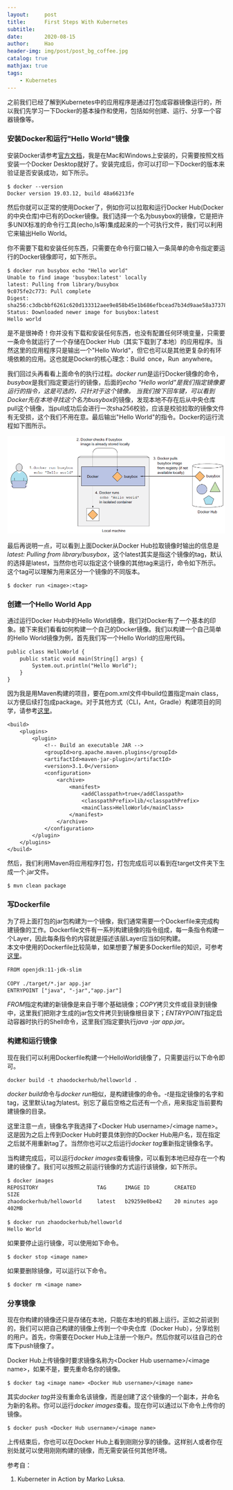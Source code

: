 ```yaml
---
layout:     post
title:      First Steps With Kubernetes
subtitle:   
date:       2020-08-15
author:     Hao
header-img: img/post/post_bg_coffee.jpg
catalog: true
mathjax: true
tags:
    - Kubernetes
---
```


之前我们已经了解到Kubernetes中的应用程序是通过打包成容器镜像运行的，所以我们先学习一下Docker的基本操作和使用，包括如何创建、运行、分享一个容器镜像等。

### 安装Docker和运行"Hello World"镜像

安装Docker请参考[官方文档](https://docs.docker.com/get-docker/)，我是在Mac和Windows上安装的，只需要按照文档安装一个Docker Desktop就好了。安装完成后，你可以打印一下Docker的版本来验证是否安装成功，如下所示。

```
$ docker --version
Docker version 19.03.12, build 48a66213fe
```
然后你就可以正常的使用Docker了，例如你可以拉取和运行Docker Hub(Docker的中央仓库)中已有的Docker镜像。我们选择一个名为busybox的镜像，它是把许多UNIX标准的命令行工具(echo,ls等)集成起来的一个可执行文件，我们可以利用它来输出Hello World。

你不需要下载和安装任何东西，只需要在命令行窗口输入一条简单的命令指定要运行的Docker镜像即可，如下所示。

```
$ docker run busybox echo "Hello world"
Unable to find image 'busybox:latest' locally
latest: Pulling from library/busybox
9c075fe2c773: Pull complete
Digest: sha256:c3dbcbbf6261c620d133312aee9e858b45e1b686efbcead7b34d9aae58a37378
Status: Downloaded newer image for busybox:latest
Hello world
```

是不是很神奇！你并没有下载和安装任何东西，也没有配置任何环境变量，只需要一条命令就运行了一个存储在Docker Hub（其实下载到了本地）的应用程序。当然这里的应用程序只是输出一个"Hello World"，但它也可以是其他更复杂的有环境依赖的应用。这也就是Docker的核心理念：Build once，Run anywhere。

我们回过头再看看上面命令的执行过程。*docker run*是运行Docker镜像的命令，*busybox*是我们指定要运行的镜像，后面的*echo "Hello world"*是我们指定镜像要运行的指令，这是可选的，只针对于这个镜像。
当我们按下回车键，可以看到Docker先在本地寻找这个名为*busybox*的镜像，发现本地不存在后从中央仓库pull这个镜像，当pull成功后会进行一次sha256校验，应该是校验拉取的镜像文件有无受损，这个我们不用在意。最后输出"Hello World"的指令。Docker的运行流程如下图所示。

![img](/img/post/post_dockerRun.png)

最后再说明一点，可以看到上面Docker从Docker Hub拉取镜像时输出的信息是*latest: Pulling from library/busybox*，这个latest其实是指这个镜像的tag，默认的选择是latest，当然你也可以指定这个镜像的其他tag来运行，命令如下所示。这个tag可以理解为用来区分一个镜像的不同版本。

```
$ docker run <image>:<tag>
```

### 创建一个Hello World App

通过运行Docker Hub中的Hello World镜像，我们对Docker有了一个基本的印象。接下来我们看看如何构建一个自己的Docker镜像。我们以构建一个自己简单的Hello World镜像为例，首先我们写一个Hello World的应用代码。

```
public class HelloWorld {
    public static void main(String[] args) {
        System.out.println("Hello World");
    }
}
```

因为我是用Maven构建的项目，要在pom.xml文件中build位置指定main class，以方便后续打包成package。对于其他方式（CLI，Ant，Gradle）构建项目的同学，请参考[这里](https://stackoverflow.com/questions/9689793/cant-execute-jar-file-no-main-manifest-attribute)。

```
<build>
    <plugins>
        <plugin>
            <!-- Build an executable JAR -->
            <groupId>org.apache.maven.plugins</groupId>
            <artifactId>maven-jar-plugin</artifactId>
            <version>3.1.0</version>
            <configuration>
                <archive>
                    <manifest>
                        <addClasspath>true</addClasspath>
                        <classpathPrefix>lib/<classpathPrefix>
                        <mainClass>HelloWorld</mainClass>
                    </manifest>
                </archive>
            </configuration>
        </plugin>
    </plugins>
</build>
```

然后，我们利用Maven将应用程序打包，打包完成后可以看到在target文件夹下生成一个.jar文件。

```
$ mvn clean package
```

### 写Dockerfile

为了将上面打包的jar包构建为一个镜像，我们通常需要一个Dockerfile来完成构建镜像的工作。Dockerfile文件有一系列构建镜像的指令组成，每一条指令构建一个Layer，因此每条指令的内容就是描述该层Layer应当如何构建。\
本文中使用的Dockerfile比较简单，如果想要了解更多Dockerfile的知识，可参考[这里](https://docs.docker.com/develop/develop-images/dockerfile_best-practices/)。

```
FROM openjdk:11-jdk-slim

COPY ./target/*.jar app.jar
ENTRYPOINT ["java", "-jar","app.jar"]
```

*FROM*指定构建的新镜像是来自于哪个基础镜像；*COPY*拷贝文件或目录到镜像中，这里我们把刚才生成的jar包文件拷贝到镜像根目录下；*ENTRYPOINT*指定启动容器时执行的Shell命令，这里我们指定要执行*java -jar app.jar*。

### 构建和运行镜像

现在我们可以利用Dockerfile构建一个HelloWorld镜像了，只需要运行以下命令即可。

```
docker build -t zhaodockerhub/helloworld .
```

*docker build*命令与*docker run*相似，是构建镜像的命令。*-t*是指定镜像的名字和tag，这里默认tag为latest。别忘了最后空格之后还有一个点，用来指定当前要构建镜像的目录。

这里注意一点，镜像名字我选择了\<Docker Hub username>/\<image name>。这是因为之后上传到Docker Hub时要具体到你的Docker Hub用户名，现在指定之后就不用重新tag了。当然你也可以之后运行*docker tag*重新指定镜像名字。

当构建完成后，可以运行*docker images*查看镜像，可以看到本地已经存在一个构建的镜像了。我们可以按照之前运行镜像的方式运行该镜像，如下所示。

```
$ docker images
REPOSITORY                   TAG      IMAGE ID        CREATED             SIZE
zhaodockerhub/helloworld     latest   b29259e0be42    20 minutes ago      402MB

$ docker run zhaodockerhub/helloworld
Hello World
```

如果要停止运行镜像，可以使用如下命令。

```
$ docker stop <image name>
```

如果要删除镜像，可以运行以下命令。

```
$ docker rm <image name>
```

### 分享镜像

现在你构建的镜像还只是存储在本地，只能在本地的机器上运行。正如之前说到的，我们可以把自己构建的镜像上传到一个中央仓库（Docker Hub），分享给别的用户。首先，你需要在Docker Hub上注册一个账户。然后你就可以往自己的仓库下push镜像了。

Docker Hub上传镜像时要求镜像名称为\<Docker Hub username>/\<image name>，如果不是，要先重命名你的镜像。

```
$ docker tag <image name> <Docker Hub username>/<image name>
```

其实*docker tag*并没有重命名该镜像，而是创建了这个镜像的一个副本，并命名为新的名称。你可以运行*docker images*查看。现在你可以通过以下命令上传你的镜像。

```
$ docker push <Docker Hub username>/<image name>
```

上传结束后，你也可以在Docker Hub上看到刚刚分享的镜像。这样别人或者你在别处就可以使用刚刚构建的镜像，而无需安装任何其他环境。

参考自：
1. Kuberneter in Action by Marko Luksa.

